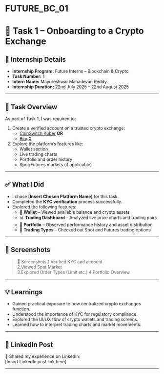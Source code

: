 # FUTURE_BC_01

# 🧩 Task 1 – Onboarding to a Crypto Exchange

## 📌 Internship Details
- **Internship Program:** Future Interns – Blockchain & Crypto
- **Task Number:** 1
- **Intern Name:** Mayureshwar Mahadevan Reddy
- **Internship Duration:** 22nd July 2025 – 22nd August 2025

---

## 📝 Task Overview

As part of Task 1, I was required to:
1. Create a verified account on a trusted crypto exchange:
   - [CoinSwitch Kuber](https://coinswitch.co/in/refer?tag=pFTWj&pro=true) **OR**
   - [BingX](https://bingx.pro/invite/ZDTVW2/)
2. Explore the platform’s features like:
   - Wallet section
   - Live trading charts
   - Portfolio and order history
   - Spot/Futures markets (if applicable)

---

## ✅ What I Did

- I chose **[Insert Chosen Platform Name]** for this task.
- Completed the **KYC verification** process successfully.
- Explored the following features:
  - 💼 **Wallet** – Viewed available balance and crypto assets
  - 📊 **Trading Dashboard** – Analyzed live price charts and trading pairs
  - 📁 **Portfolio** – Observed performance history and asset distribution
  - 🔁 **Trading Types** – Checked out Spot and Futures trading options

---

## 📸 Screenshots

> 📸 Screenshots
1.Verified KYC and account	
2.Viewed Spot Market	
3.Explored Order Types (Limit etc.)	
4.Portfolio Overview	

---

## 💡 Learnings

- Gained practical exposure to how centralized crypto exchanges function.
- Understood the importance of KYC for regulatory compliance.
- Explored the UI/UX flow of crypto wallets and trading screens.
- Learned how to interpret trading charts and market movements.

---

## 🔗 LinkedIn Post

📣 Shared my experience on LinkedIn:  
[Insert LinkedIn post link here] 

---
